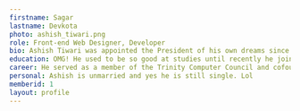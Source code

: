```yaml
---
firstname: Sagar
lastname: Devkota
photo: ashish_tiwari.png
role: Front-end Web Designer, Developer
bio: Ashish Tiwari was appointed the President of his own dreams since his birth. He has always visualized himself as a great leader inside out.
education: OMG! He used to be so good at studies until recently he joined NCIT. That was very unfortunate for him, but in the way that was a chance to meet some awesome people.
career: He served as a member of the Trinity Computer Council and cofounded The Poshan & Co in 2016. He is currently working with Sagar on something they haven't yet thought of. They are yet to name the thing.
personal: Ashish is unmarried and yes he is still single. Lol
memberid: 1
layout: profile
---
```

